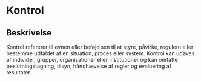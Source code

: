 # Kontrol

## Beskrivelse

Kontrol refererer til evnen eller beføjelsen til at styre, påvirke, regulere eller bestemme udfaldet af en situation, proces eller system. Kontrol kan udøves af individer, grupper, organisationer eller institutioner og kan omfatte beslutningstagning, tilsyn, håndhævelse af regler og evaluering af resultater.
